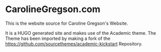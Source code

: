# CarolineGregson.com

This is the website source for Caroline Gregson's Website.

It is a HUGO generated site and makes use of the Academic theme. The Theme has been imported by making a fork of the https://github.com/sourcethemes/academic-kickstart Repository.
